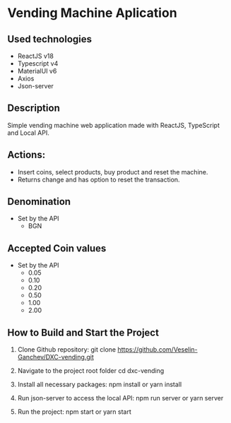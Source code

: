 # Vending Machine Aplication

## Used technologies

- ReactJS v18
- Typescript v4
- MaterialUI v6
- Axios
- Json-server

## Description

Simple vending machine web application made with ReactJS, TypeScript and Local API.

## Actions:

- Insert coins, select products, buy product and reset the machine.
- Returns change and has option to reset the transaction.

## Denomination

- Set by the API
  - BGN

## Accepted Coin values

- Set by the API
  - 0.05
  - 0.10
  - 0.20
  - 0.50
  - 1.00
  - 2.00

## How to Build and Start the Project

1. Clone Github repository:
   git clone https://github.com/Veselin-Ganchev/DXC-vending.git

2. Navigate to the project root folder
   cd dxc-vending

3. Install all necessary packages:
   npm install
   or
   yarn install

4. Run json-server to access the local API:
   npm run server
   or
   yarn server

5. Run the project:
   npm start
   or
   yarn start
